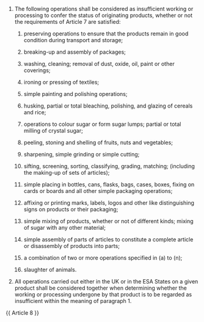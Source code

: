 1. The following operations shall be considered as insufficient working or processing to confer the status of originating products, whether or not the requirements of Article 7 are satisfied:

   1. preserving operations to ensure that the products remain in good condition during transport and storage;

   2. breaking-up and assembly of packages;

   3. washing, cleaning; removal of dust, oxide, oil, paint or other coverings;

   4. ironing or pressing of textiles;

   5. simple painting and polishing operations;

   6. husking, partial or total bleaching, polishing, and glazing of cereals and rice;

   7. operations to colour sugar or form sugar lumps; partial or total milling of crystal sugar;

   8. peeling, stoning and shelling of fruits, nuts and vegetables;

   9. sharpening, simple grinding or simple cutting;

   10. sifting, screening, sorting, classifying, grading, matching; (including the making-up of sets of articles);

   11. simple placing in bottles, cans, flasks, bags, cases, boxes, fixing on cards or boards and all other simple packaging operations;

   12. affixing or printing marks, labels, logos and other like distinguishing signs on products or their packaging;

   13. simple mixing of products, whether or not of different kinds; mixing of sugar with any other material;

   14. simple assembly of parts of articles to constitute a complete article or disassembly of products into parts;

   15. a combination of two or more operations specified in (a) to (n);

   16. slaughter of animals.

2. All operations carried out either in the UK or in the ESA States on a given product shall be considered together when determining whether the working or processing undergone by that product is to be regarded as insufficient within the meaning of paragraph 1.

{{ Article 8 }}
